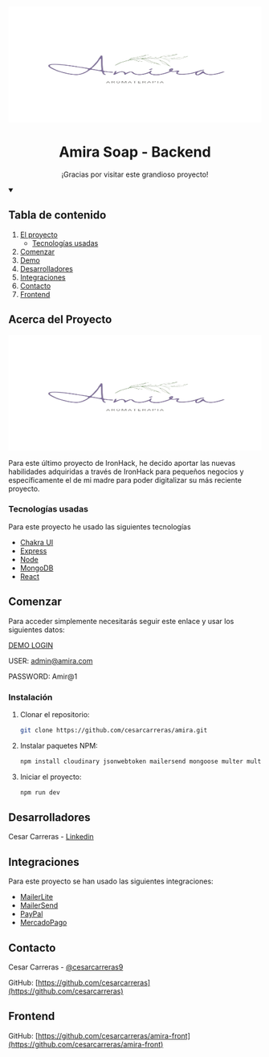 <!-- PROJECT LOGO -->
<br />
<p align="center">
  <a href="https://github.com/cesarcarreras/">
    <img src="./public/logo.png" alt="Logo" width="560" height="230">
  </a>

  <h1 align="center">Amira Soap - Backend</h1>

  <p align="center">
   ¡Gracias por visitar este grandioso proyecto!
  </p>


<!-- TABLE OF CONTENTS -->
<details open="open">
  <summary> <h2>Tabla de contenido</h2></summary>
  <ol>
    <li>
      <a href="#acerca-del-proyecto">El proyecto</a>
      <ul>
        <li><a href="#creado-con">Tecnologías usadas</a></li>
      </ul>
    </li>
    <li><a href="#usage">Comenzar</a></li>
    <li><a href="#demo">Demo</a></li>
    <li><a href="#contributing">Desarrolladores</a></li>
    <li><a href="#integraciones">Integraciones</a></li>
    <li><a href="#contact">Contacto</a></li>
    <li><a href="#frontend">Frontend</a></li>
  </ol>
</details>



<!-- ABOUT THE PROJECT -->
## Acerca del Proyecto

  <img src="./public/logo.png" alt="Logo" width="560" height="230" alt="Demo Screenshot">

Para este último proyecto de IronHack, he decido aportar las nuevas habilidades adquiridas a través de IronHack para pequeños negocios y específicamente el de mi madre para poder digitalizar su más reciente proyecto. 

### Tecnologías usadas

Para este proyecto he usado las siguientes tecnologías 
* [Chakra UI](https://chakra-ui.com/)
* [Express](https://expressjs.com/)
* [Node](https://nodejs.org/)
* [MongoDB](https://www.mongodb.com/)
* [React](https://reactjs.org/)



<!-- GETTING STARTED -->
## Comenzar

Para acceder simplemente necesitarás seguir este enlace y usar los siguientes datos: 

[DEMO LOGIN](https://reactjs.org/)

USER: admin@amira.com

PASSWORD: Amir@1


### Instalación


1. Clonar el repositorio: 
   ```sh
   git clone https://github.com/cesarcarreras/amira.git
   ```
2. Instalar paquetes NPM: 
   ```sh
   npm install cloudinary jsonwebtoken mailersend mongoose multer multer-storage-cloudinary passport passport-local-mongoose
   ```
3. Iniciar el proyecto: 
   ```sh
   npm run dev
   ```


<!-- DEVELOPERS -->
## Desarrolladores

Cesar Carreras - [Linkedin](https://www.linkedin.com/in/cesar-carreras-533a52130/)


<!-- USAGE EXAMPLES -->
## Integraciones

Para este proyecto se han usado las siguientes integraciones:

* [MailerLite](https://mailerlite.com/)
* [MailerSend](https://mailersend.com/)
* [PayPal](https://paypal.com)
* [MercadoPago](https://mercadopago.com)


<!-- CONTACT -->
## Contacto

Cesar Carreras - [@cesarcarreras9](https://twitter.com/cesarcarreras9)

GitHub: [https://github.com/cesarcarreras](https://github.com/cesarcarreras)


<!-- FRONTEND -->
## Frontend

GitHub: [https://github.com/cesarcarreras/amira-front](https://github.com/cesarcarreras/amira-front)

